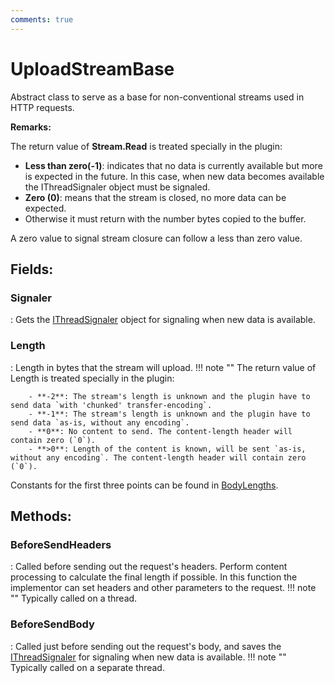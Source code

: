 ```yaml
---
comments: true
---
```

# UploadStreamBase

Abstract class to serve as a base for non-conventional streams used in HTTP requests. 

**Remarks:**

The return value of **Stream.Read** is treated specially in the plugin: 

- **Less than zero(-1)**:  indicates that no data is currently available but more is expected in the future. In this case, when new data becomes available the IThreadSignaler object must be signaled.
- **Zero (0)**:  means that the stream is closed, no more data can be expected.
- Otherwise it must return with the number bytes copied to the buffer.

 A zero value to signal stream closure can follow a less than zero value. 

## **Fields**:
### **Signaler**
: Gets the [IThreadSignaler](../Connections/IThreadSignaler.md) object for signaling when new data is available. 
### **Length**
: Length in bytes that the stream will upload. 
	!!! note ""
		The return value of Length is treated specially in the plugin: 

		- **-2**: The stream's length is unknown and the plugin have to send data `with 'chunked' transfer-encoding`.
		- **-1**: The stream's length is unknown and the plugin have to send data `as-is, without any encoding`.
		- **0**: No content to send. The content-length header will contain zero (`0`).
		- **>0**: Length of the content is known, will be sent `as-is, without any encoding`. The content-length header will contain zero (`0`).

 Constants for the first three points can be found in [BodyLengths](BodyLengths.md). 

## **Methods**:

### **BeforeSendHeaders**
: Called before sending out the request's headers. Perform content processing to calculate the final length if possible. In this function the implementor can set headers and other parameters to the request. 
	!!! note ""
		Typically called on a thread.


### **BeforeSendBody**
: Called just before sending out the request's body, and saves the [IThreadSignaler](../Connections/IThreadSignaler.md) for signaling when new data is available. 
	!!! note ""
		Typically called on a separate thread.
